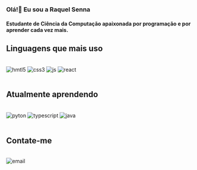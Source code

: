 ### Olá!👋 Eu sou a Raquel Senna 
#### Estudante de Ciência da Computação apaixonada por programação e por aprender cada vez mais.

## Linguagens que mais uso

<div style="display: inline block"><br>
  <img align="center" alt="hmtl5" src="https://img.shields.io/badge/HTML5-E34F26?style=for-the-badge&logo=html5&logoColor=white"/>
  <img align="center" alt="css3" src="https://img.shields.io/badge/CSS3-1572B6?style=for-the-badge&logo=css3&logoColor=white"/>
  <img align="center" alt="js" src="https://img.shields.io/badge/JavaScript-F7DF1E?style=for-the-badge&logo=javascript&logoColor=black"/>
  <img align="center" alt="react" src="https://img.shields.io/badge/React-20232A?style=for-the-badge&logo=react&logoColor=61DAFB"/>
</div><br>

## Atualmente aprendendo

<div style="display: inline block"><br/>
  <img align="center" alt="pyton" src="https://img.shields.io/badge/Python-14354C?style=for-the-badge&logo=python&logoColor=white"/>
  <img align="center" alt="typescript" src="https://img.shields.io/badge/TypeScript-007ACC?style=for-the-badge&logo=typescript&logoColor=white"/>
  <img align="center" alt="java" src="https://img.shields.io/badge/Java-ED8B00?style=for-the-badge&logo=openjdk&logoColor=white"/>
</div><br>

## Contate-me 

<div style="display: inline block"><br/>
  <img align="center" alt="email" src="https://img.shields.io/badge/Gmail-D14836?style=for-the-badge&logo=gmail&logoColor=white"/>
<!--   <img align="center" alt="linkedin" src="[https://www.linkedin.com/in/raquel-senna-b77a58271?lipi=urn%3Ali%3Apage%3Ad_flagship3_profile_view_base_contact_details%3BJu49%2FmkeR3KXnChac66yxQ%3D%3D)](https://www.linkedin.com/in/raquel-senna-b77a58271?lipi=urn%3Ali%3Apage%3Ad_flagship3_profile_view_base_contact_details%3BJu49%2FmkeR3KXnChac66yxQ%3D%3D)"/> -->
</div><br>

